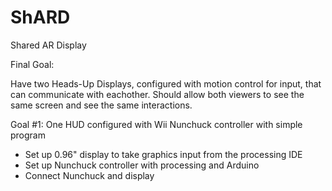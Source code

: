 # ShARD
Shared AR Display

Final Goal:

Have two Heads-Up Displays, configured with motion control for input, that can communicate with eachother. Should allow both viewers to see the same screen and see the same interactions.

Goal #1: One HUD configured with Wii Nunchuck controller with simple program

 - Set up 0.96" display to take graphics input from the processing IDE
 - Set up Nunchuck controller with processing and Arduino
 - Connect Nunchuck and display
